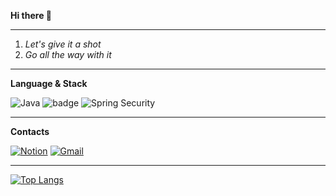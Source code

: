 **Hi there 👋**

---

1. *Let's give it a shot*
2. *Go all the way with it*

---

**Language & Stack**

![Java](https://img.shields.io/badge/Java-6DB33F?style=flat&logo=openJDK&logoColor=white)
![badge](https://img.shields.io/badge/Spring-6DB33F%3Fstyle%3Dflat%26logo%3DSpring%26logoColor%3Dwhite?style=flat&logo=spring&logoColor=white&labelColor=%236DB33F&color=%236DB33F)
![Spring Security](https://img.shields.io/badge/Spring_Security-6DB33F?style=flat&logo=spring&logoColor=white)

---
**Contacts**

[![Notion](https://img.shields.io/badge/Notion-000000?style=flat&logo=notion&logoColor=white)](https://www.notion.so)
[![Gmail](https://img.shields.io/badge/Gmail-EA4335?style=flat&logo=gmail&logoColor=white)](mailto:beeniy97@gmail.com)

---
[![Top Langs](https://github-readme-stats.vercel.app/api/top-langs/?username=JaesungGo&layout=donut-vertical)](https://github.com/JaesungGo)


